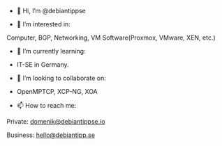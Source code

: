 - 👋 Hi, I’m @debiantippse

- 👀 I’m interested in:

Computer, BGP, Networking, VM Software(Proxmox, VMware, XEN, etc.)

- 🌱 I’m currently learning:

- IT-SE in Germany.

- 💞️ I’m looking to collaborate on:

- OpenMPTCP, XCP-NG, XOA

- 📫 How to reach me:

Private: domenik@debiantippse.io

Business: hello@debiantipp.se

<!---
debiantippse/debiantippse is a ✨ special ✨ repository because its `README.md` (this file) appears on your GitHub profile.
You can click the Preview link to take a look at your changes.
--->
